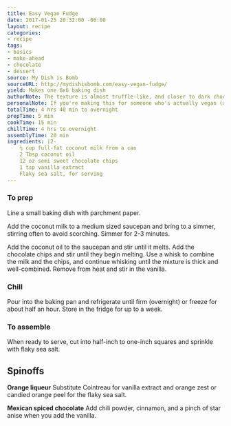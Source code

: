 ```yaml
---
title: Easy Vegan Fudge
date: 2017-01-25 20:32:00 -06:00
layout: recipe
categories:
- recipe
tags:
- basics
- make-ahead
- chocolate
- dessert
source: My Dish is Bomb
sourceURL: http://mydishisbomb.com/easy-vegan-fudge/
yield: Makes one 6x6 baking dish
authorNote: The texture is almost truffle-like, and closer to dark chocolate than to milk chocolate. Even though the yield in this recipe is small, plan to give some away to friends and family. It’s super addictive and you’ll be popping those fudge squares in your mouth before you realize you’ve eating half the batch.
personalNote: If you're making this for someone who's actually vegan (as opposed to why we do, just because they taste delicious), make sure you're using vegan chocolate. It's harder to get than you might think, but we find it at Central Market.
totalTime: 4 hrs 40 min to overnight
prepTime: 5 min
cookTime: 15 min
chillTime: 4 hrs to overnight
assemblyTime: 20 min
ingredients: |2-
    ⅔ cup full-fat coconut milk from a can
    2 Tbsp coconut oil
    12 oz semi sweet chocolate chips
    1 tsp vanilla extract
    Flaky sea salt, for serving
---
```


### To prep
Line a small baking dish with parchment paper.

Add the coconut milk to a medium sized saucepan and bring to a simmer, stirring often to avoid scorching. Simmer for 2-3 minutes.

Add the coconut oil to the saucepan and stir until it melts. Add the chocolate chips and stir until they begin melting. Use a whisk to combine the milk and the chips, and continue whisking until the mixture is thick and well-combined.
Remove from heat and stir in the vanilla.

### Chill

Pour into the baking pan and refrigerate until firm (overnight) or freeze for about half an hour. Store in the fridge for up to a week.

### To assemble
When ready to serve, cut into half-inch to one-inch squares and sprinkle with flaky sea salt.

## Spinoffs

**Orange liqueur** Substitute Cointreau for vanilla extract and orange zest or candied orange peel for the flaky sea salt.

**Mexican spiced chocolate**
Add chili powder, cinnamon, and a pinch of star anise when you add the vanilla.
